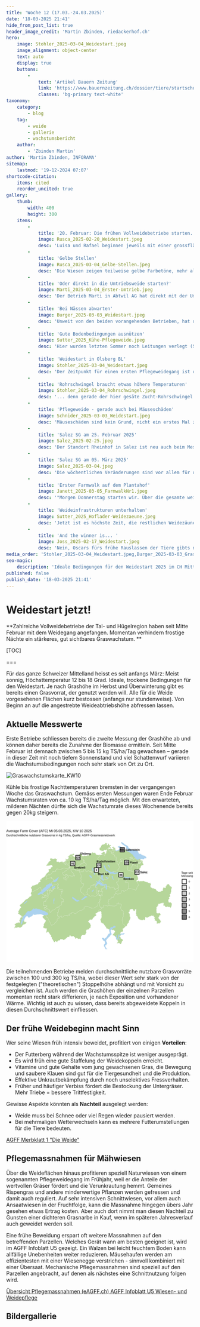 ```yaml
---
title: 'Woche 12 (17.03.-24.03.2025)'
date: '18-03-2025 21:41'
hide_from_post_list: true
header_image_credit: 'Martin Zbinden, riedackerhof.ch'
hero:
    image: Stohler_2025-03-04_Weidestart.jpeg
    image_alignment: object-center
    text: auto
    display: true
    buttons:
        -
            text: 'Artikel Bauern Zeitung'
            link: 'https://www.bauernzeitung.ch/dossier/tiere/startschuss-fuer-die-weidesaison-549258'
            classes: 'bg-primary text-white'
taxonomy:
    category:
        - blog
    tag:
        - weide
        - gallerie
        - wachstumsbericht
    author:
        - 'Zbinden Martin'
author: 'Martin Zbinden, INFORAMA'
sitemap:
    lastmod: '19-12-2024 07:07'
shortcode-citation:
    items: cited
    reorder_uncited: true
gallery:
    thumb:
        width: 400
        height: 300
    items:
        -
            title: '20. Februar: Die frühen Vollweidebetriebe starten.'
            image: Rusca_2025-02-20_Weidestart.jpeg
            desc: 'Luisa und Rafael beginnen jeweils mit einer grossflächigen Überweidung (1,5-2ha für 80 Tiere). _Bild: Muri AG, 20. Februar 2025 (L. Rusca)_'
        -
            title: 'Gelbe Stellen'
            image: Rusca_2025-03-04_Gelbe-Stellen.jpeg
            desc: 'Die Wiesen zeigen teilweise gelbe Farbetöne, mehr als in früheren Jahren. Luisa schreibt dies der längeren Kälteeinwirkung und der länger geschlossenen Schneedecke zu. _Bild: Muri AG, 20. Februar 2025 (L. Rusca)_'
        -
            title: 'Oder direkt in die Umtriebsweide starten?'
            image: Marti_2025-03-04_Erster-Umtrieb.jpeg
            desc: 'Der Betrieb Marti in Abtwil AG hat direkt mit der Umtriebsweide gestartet. Momentan wird jeden Tag 0.5ha Weidefläche für 58 Kühe zugeteilt (ca. 200kg nutzbares Gras). Der Anteil Stallfütterung beträgt noch rund 80%. _Bild: Abtwil AG, 20. Februar 2025 (N. Marti)_'
        -
            title: 'Bei Nässen abwarten'
            image: Burger_2025-03-03_Weidestart.jpeg
            desc: 'Unweit von den beiden vorangehenden Betrieben, hat der Burgerhof mit dem Weidestart bis am 4. März zugewartet. _Foto: Rudolfstetten AG, 4. März 2025 (A. Burger)_'
        -
            title: 'Gute Bodenbedingungen ausnützen'
            image: Sutter_2025_Kühe-Pflegeweide.jpeg
            desc: 'Hier wurden letzten Sommer noch Leitungen verlegt (Spuren im Vordergrund). Die Wiesenpflege auf 700m ü.M. übernehmen auch hier die Kühe. _Bild: Bretzwil BL, 04. März 2025 (M. Sutter)_'
        -
            title: 'Weidestart in Olsberg BL'
            image: Stohler_2025-03-04_Weidestart.jpeg
            desc: 'Der Zeitpunkt für einen ersten Pflegeweidegang ist optimal, obwohl die Weiden noch gerade nicht durchstarten...  _Foto: Olsberg BL, 04. März 2025 (A. Stohler)_'
        -
            title: 'Rohrschwingel braucht etwas höhere Temperaturen'
            image: Stohler_2025-03-04_Rohrschwingel.jpeg
            desc: '... denn gerade der hier gesäte Zucht-Rohrschwingel braucht etwas höhere Temperaturen, um durchzustarten. _Foto: Olsberg BL, 04. März 2025 (A. Stohler)_'
        -
            title: 'Pflegeweide - gerade auch bei Mäuseschäden'
            image: Schnider_2025-03-03_Weidestart.jpeg
            desc: 'Mäuseschäden sind kein Grund, nicht ein erstes Mal zu überweiden. Mäusegänge werden zertrampelt. Mäusehaufen können später immer noch mit einer Egge verstrichen werden. _Foto: Benken SG, 03. März 2025 (T. Schnider)_'
        -
            title: 'Salez SG am 25. Februar 2025'
            image: Salez_2025-02-25.jpeg
            desc: 'Der Standort Rheinhof in Salez ist neu auch beim Messnetz der AGFF dabei.'
        -
            title: 'Salez SG am 05. März 2025'
            image: Salez_2025-03-04.jpeg
            desc: 'Die wöchentlichen Veränderungen sind vor allem für den Betriebsleiter spannend und wichtig, um die richtigen Weideentscheidungen zu treffen.'
        -
            title: 'Erster Farmwalk auf dem Plantahof'
            image: Janett_2025-03-05_FarmwalkNr1.jpeg
            desc: '"Morgen Donnerstag starten wir. Über die gesamte weidefläche haben wir in Schnitt 9.9 clicks gemessen." _Foto: Landquart GR, 05. März 2025 (R. Janett)_'
        -
            title: 'Weideinfrastrukturen unterhalten'
            image: Sutter_2025_Hoflader-Weidezaeune.jpeg
            desc: 'Jetzt ist es höchste Zeit, die restlichen Weidezäune fertig zu stellen und Tränkesystem zu kontrollieren. _Foto: Bretzwil BL, Februar 2025 (M. Sutter)_'
        -
            title: 'And the winner is... '
            image: Joss_2025-02-17_Weidestart.jpeg
            desc: 'Nein, Oscars fürs frühe Rauslassen der Tiere gibts nicht. Aber sichtlich haben alle Beteiligten viel Freude, wenn der Winter Pause macht. _Foto: Gysenstein BE, 18. Februar 2025 (R. Joss)_'
media_order: 'Stohler_2025-03-04_Weidestart.jpeg,Burger_2025-03-03_Grasnarbe.jpeg,Burger_2025-03-03_Grasnarbe2.jpeg,Burger_2025-03-03_Weidestart.jpeg,Janett_2025-03-05_FarmwalkNr1.jpeg,Janett_2025-03-05_Plantahofweiden.jpeg,Joss_2025-02-17_Weidestart.jpeg,Marti_2025-03-04_Erster-Umtrieb.jpeg,Rusca_2025-02-20_Weidestart.jpeg,Rusca_2025-03-04_Gelbe-Stellen.jpeg,Schnider_2025-03-03_Weidestart.jpeg,Stohler_2025-03-04_Rohrschwingel.jpeg,Sutter_2025_Grasnarbe.jpeg,Sutter_2025_Hoflader-Weidezaeune.jpeg,Sutter_2025_Kühe-Pflegeweide.jpeg,Graswachstum_AFC_2025KW10.svg,Salez_2025-02-25.jpeg,Salez_2025-03-04.jpeg'
seo-magic:
    description: 'Ideale Bedingungen für den Weidestart 2025 im CH Mittelland.'
published: false
publish_date: '18-03-2025 21:41'
---
```


# Weidestart jetzt!

**Zahlreiche Vollweidebetriebe der Tal- und Hügelregion haben seit Mitte Februar mit dem Weidegang angefangen. Momentan verhindern frostige Nächte ein stärkeres, gut sichtbares Graswachstum.
**


[TOC]

===

Für das ganze Schweizer Mittelland heisst es seit anfangs März: Meist sonnig, Höchsttemperatur 12 bis 18 Grad. Ideale, trockene Bedingungen für den Weidestart. Je nach Grashöhe im Herbst und Überwinterung gibt es bereits einen Grasvorrat, der genutzt werden will. Alle für die Weide vorgesehenen Flächen kurz bestossen (anfangs nur stundenweise). Von Beginn an auf die angestrebte Weideabtriebshöhe abfressen lassen.




## Aktuelle Messwerte
Erste Betriebe schliessen bereits die zweite Messung der Grashöhe ab und können daher bereits die Zunahme der Biomasse ermitteln. Seit Mitte Februar ist demnach zwischen 5 bis 15 kg TS/ha/Tag gewachsen – gerade in dieser Zeit mit noch tiefem Sonnenstand und viel Schattenwurf variieren die Wachstumsbedingungen noch sehr stark von Ort zu Ort. 

![Graswachstumskarte_KW10](/uploads/archive/Graswachstumkarte_2025KW10.svg "Graswachstumskarte KW10. Wert 0 bedeutet, dass wegen fehlender zweiter Messung noch kein Wachstum errechnet werden konnte.")


Kühle bis frostige Nachttemperaturen bremsten in der vergangengen Woche das Graswachstum. Gemäss ersten Messungen waren Ende Februar Wachstumsraten von ca. 10 kg TS/ha/Tag möglich. Mit den erwarteten, milderen Nächten dürfte sich die Wachstumrate dieses Wochenende bereits gegen 20kg steigern.

![Average Farm Cover](Graswachstum_AFC_2025KW10.svg "Average Farm Cover KW10.")



Die teilnehmenden Betriebe melden durchschnittliche nutzbare Grasvorräte zwischen 100 und 300 kg TS/ha, wobei dieser Wert sehr stark von der festgelegten ("theoretischen") Stoppelhöhe abhängt und mit Vorsicht zu vergleichen ist. Auch werden die Grashöhen der einzelnen Parzellen momentan recht stark differieren, je nach Exposition und vorhandener Wärme. Wichtig ist auch zu wissen, dass bereits abgeweidete Koppeln in diesen Durchschnittswert einfliessen.


## Der frühe Weidebeginn macht Sinn

Wer seine Wiesen früh intensiv beweidet, profitiert von einigen **Vorteilen**:
- Der Futterberg während der Wachstumsspitze ist weniger ausgeprägt.
- Es wird früh eine gute Staffelung der Weidekoppeln erreicht.
- Vitamine und gute Gehalte vom jung gewachsenen Gras, die Bewegung und saubere Klauen sind gut für die Tiergesundheit und die Produktion.
- Effektive Unkrautbekämpfung durch noch unselektives Fressverhalten. 
- Früher und häufiger Verbiss fördert die Bestockung der Untergräser. Mehr Triebe = bessere Trittfestigkeit.


Gewisse Aspekte könnten als **Nachteil** ausgelegt werden:
- Weide muss bei Schnee oder viel Regen wieder pausiert werden.
- Bei mehrmaligen Wetterwechseln kann es mehrere Futterumstellungen für die Tiere bedeuten.

[AGFF Merbklatt 1 "Die Weide"](https://www.agff.ch/online-shop/merkblaetter.html?class=button&target="_blank" "Broschüre mit Grundlagen der erfolgreichen Weideführung bestellen")

## Pflegemassnahmen für Mähwiesen

Über die Weideflächen hinaus profitieren speziell Naturwiesen von einem sogenannten Pflegeweidegang im Frühjahr, weil er die Anteile der wertvollen Gräser fördert und die Verunkrautung hemmt.  Gemeines Rispengras und andere minderwertige Pflanzen werden gefressen und damit auch reguliert. Auf sehr intensiven Schnittwiesen, vor allem auch Ansaatwiesen in der Fruchtfolge, kann die Massnahme hingegen übers Jahr gesehen etwas Ertrag kosten. Aber auch dort nimmt man diesen Nachteil zu Gunsten einer dichteren Grasnarbe in Kauf, wenn im späteren Jahresverlauf auch geweidet werden soll.

Eine frühe Beweidung erspart oft weitere Massnahmen auf den betreffenden Parzellen. Welches Gerät wann am besten geeignet ist, wird im AGFF Infoblatt U5 gezeigt. Ein Walzen bei leicht feuchtem Boden kann allfällige Unebenheiten weiter reduzieren. Mäusehaufen werden am effizientesten mit einer Wiesenegge verstrichen - sinnvoll kombiniert mit einer Übersaat. Mechanische Pflegemassnahmen sind speziell auf den Parzellen angebracht, auf denen als nächstes eine Schnittnutzung folgen wird. 

[Übersicht Pflegemassnahmen (eAGFF.ch)
](https://www.eagff.ch/problempflanzen-schaedlinge-krankheiten/unkrautregulierung-1/indirekte-massnahmen/pflegemassnahmen?class=button&target="_blank") [AGFF Infoblatt U5 Wiesen- und Weidepflege](https://www.eagff.ch/files/images/bilder/Unkraut_Schaderreger/PDFs/AGFF_U5_Streigeln_usw_d_HSz1.pdf?class=button&target="_blank" "PDF ansehen / herunterladen") 



## Bildergallerie

